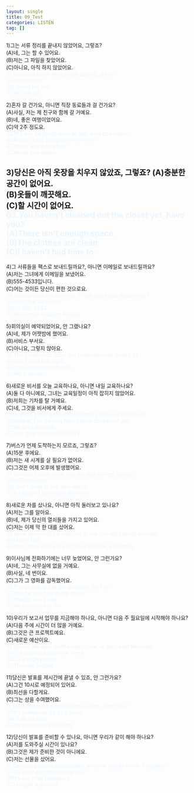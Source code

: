 ```yaml
---
layout: single
title: 09_Test
categories: LISTEN
tag: []
---
```


1)그는 서류 정리를 끝내지 않았어요, 그렇죠?   
(A)네, 그는 할 수 있어요.   
(B)저는 그 파일을 찾았어요.   
(C)아니요, 아직 하지 않았어요.   
<span style="color:#E8F5FF">
01.He didn't finish filing those papers, did he?    
(A)Yes, He can.   
(B)I found the file.   
(C)No, not yet.   
</span>
   
2)혼자 갈 건가요, 아니면 직장 동료들과 걸 건가요?   
(A)사실, 저는 제 친구와 함께 갈 거예요.   
(B)네, 좋은 여행이었어요.   
(C)약 2주 정도요.   
<span style="color:#E8F5FF">
02.Will you be going alone or with your coworkers?    
(A)Atually, I will going with my friend.   
(B)Yes, It was a nice trip.   
(C)About two weeks.   
</span>
   
3)당신은 아직 옷장을 치우지 않았죠, 그렇죠?
(A)충분한 공간이 없어요.   
(B)옷들이 깨끗해요.   
(C)할 시간이 없어요.   
<span style="color:#E8F5FF">
03.You haven't cleaned out the closet yet, have you?   
(A)There isn't enough space.   
(B)The clothes are clean.   
(C)I haven't had time to.   
</span>
   ---------------------
4)그 서류들을 팩스로 보내드릴까요?, 아니면 이메일로 보내드릴까요?   
(A)저는 그녀에게 이메일을 보냈어요.   
(B)555-4533입니다.   
(C)어는 것이든 당신이 편한 것으로요.   
<span style="color:#E8F5FF">
04.Do you want me to Fax or E-mail you those doucments?   
(A)I sent her an e-mail.   
(B)It's 555-4533.   
(C)Whichever is easier for you.   
</span>
   
5)회의실이 예약되었어요, 안 그랬나요?   
(A)네, 제가 어젯밤에 했어요.   
(B)서비스 부서요.   
(C)아니요, 그렇지 않아요.   
<span style="color:#E8F5FF">
05.The conference room has been reserved, hasn't it?   
(A)Yes, I did it last night.   
(B)The service department.   
(C)No, it doesn't.   
</span>
   
6)새로운 비서를 오늘 교육하나요, 아니면 내일 교육하나요?   
(A)둘 다 아니예요, 그녀는 교육일정이 아직 잡히지 않았어요.   
(B)저희는 기차를 탈 거예요.   
(C)네, 그것을 비서에게 주세요.   
<span style="color:#E8F5FF">
06.Are you training the new secretary today or tomorrow?   
(A)Neither, Her training hasn't been scheduled yet.   
(B)We will take train.   
(C)Yes, give it to the secretary.   
</span>
   
7)버스가 언제 도착하는지 모르죠, 그렇죠?   
(A)15분 후에요.   
(B)저는 새 시계를 살 필요가 없어요.   
(C)그것은 어제 오후에 발생했어요.   
<span style="color:#E8F5FF">
07.You don't know what time the bus arrives, do you?   
(A)In 15 minutes.   
(B)I don't need to buy new watch.   
(C)It happend yesterday afternoon.   
</span>
   
8)새로운 차를 샀나요, 아니면 아직 둘러보고 있나요?   
(A)저는 그를 알아요.   
(B)네, 제가 당신의 열쇠들을 가지고 있어요.   
(C)저는 이제 막 한 대를 샀어요.   
<span style="color:#E8F5FF">
08.Have you bought a new car, or are you still looking around?   
(A)I know him.   
(B)Yes, I have your keys.
(C)I just got one, yesterday.   
</span>
   
9)이사님께 전화하기에는 너무 늦었어요, 안 그런가요?   
(A)네, 그는 사무실에 없을 거예요.   
(B)사실, 네 번이요.   
(C)그가 그 영화를 감독했어요.   
<span style="color:#E8F5FF">
09.It's too late to call the directory, isn't it?   
(A)Yes, he won't be in the office.   
(B)Atually, four times.   
(C)He directed the film.   
</span>
   
10)우리가 보고서 업무를 지금해야 하나요, 아니면 다음 주 월요일에 시작해야 하나요?   
(A)다음 주에 시간이 더 많을 거예요.   
(B)그것은 큰 프로젝트예요.   
(C)새로운 예산이요.   
<span style="color:#E8F5FF">
10.Should We work on the report now, or start next Monday?   
(A)I'll have more time next week.    
(B)It's a large project.   
(C)The new budget.   
</span>
   
11)당신은 발표를 제시간에 끝낼 수 있죠, 안 그런가요?   
(A)그건 10시로 예정되어 있어요.   
(B)최선을 다할게요.   
(C)그는 상을 수여했어요.   
<span style="color:#E8F5FF">
11.You'll finish the presentation on time, won't you?   
(A)It's scheduled for 10 o'clock.   
(B)I'll do my best.   
(C)He presented the award.   
</span>
   
12)당신이 발표를 준비할 수 있나요, 아니면 우리가 같이 해야 하나요?   
(A)저를 도와주실 시간이 있나요?   
(B)그것은 제가 준비한 것이 아니에요.   
(C)저는 선물을 샀어요.   
<span style="color:#E8F5FF">
12.Can you prepare presentation alone or should we do it togather?    
(A)Do you have time to help me?   
(B)It's not what I prepared.   
(C)I bought a present.   
</span>
